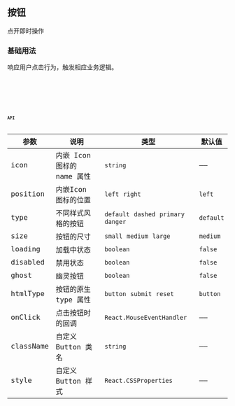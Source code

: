 
## 按钮

点开即时操作

### 基础用法

响应用户点击行为，触发相应业务逻辑。

<code
  src="./demo.tsx"
  title="按钮类型"
  desc="按钮有四种类型：默认按钮、主要按钮、虚线按钮和危险按钮。"
/>

<code
  src="./demo2.tsx"
  title="按钮尺寸"
  desc="按钮有大、中、小三种尺寸。"
/>

<code
  src="./demo3.tsx"
  title="幽灵按钮"
  desc="幽灵按钮常用在有色背景上。"
  background= "rgb(190, 200, 200)"
/>
<code
  src="./demo4.tsx"
  title="禁用按钮"
  desc="添加disabled属性后状态为不可点,也不会触发onClick事件"
/>
<code
  src="./demo5.tsx"
  title="XXX"
  desc="YYY"
/>

## API

| 参数 | 说明 | 类型 | 默认值 |
| --- | --- | --- | --- |
| icon |	内嵌 Icon 图标的 name 属性 |	`string` |	——
| position |	内嵌Icon 图标的位置 |	`left`  `right` |	`left`
| type |	不同样式风格的按钮 |	`default` `dashed`  `primary`  `danger` |	`default`
| size |	按钮的尺寸 |	`small` `medium` `large` | `medium`
| loading |	加载中状态 |	`boolean`	| `false`
| disabled |	禁用状态 |	`boolean`	| `false`
| ghost |	幽灵按钮 |	`boolean` |	`false`
| htmlType |	按钮的原生 type 属性	| `button`  `submit`  `reset`|`button`
| onClick |	点击按钮时的回调 |	`React.MouseEventHandler`	| ——
| className |	自定义 Button 类名	| `string`	| ——
| style |	自定义 Button 样式 |	`React.CSSProperties`	| ——
